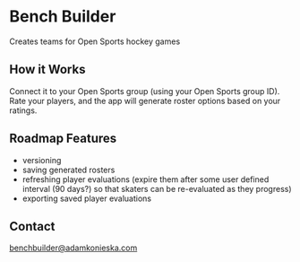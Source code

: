 # Bench Builder
Creates teams for Open Sports hockey games

## How it Works
Connect it to your Open Sports group (using your Open Sports group ID).  Rate your players, and the app will generate roster options based on your ratings.

## Roadmap Features
* versioning
* saving generated rosters
* refreshing player evaluations (expire them after some user defined interval (90 days?) so that skaters can be re-evaluated as they progress)
* exporting saved player evaluations

## Contact
benchbuilder@adamkonieska.com
